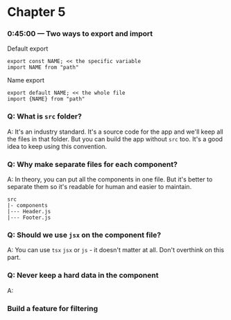 # Chapter 5

### 0:45:00 — Two ways to export and import

Default export

```
export const NAME; << the specific variable
import NAME from "path"
```

Name export

```
export default NAME; << the whole file
import {NAME} from "path"
```

### Q: What is `src` folder?

A: It's an industry standard. It's a source code for the app and we'll keep all the files in that folder. But you can build the app without `src` too. It's a good idea to keep using this convention.

### Q: Why make separate files for each component?

A: In theory, you can put all the components in one file. But it's better to separate them so it's readable for human and easier to maintain.

```
src
|- components
|--- Header.js
|--- Footer.js
```

### Q: Should we use `jsx` on the component file?

A: You can use `tsx` `jsx` or `js` - it doesn't matter at all. Don't overthink on this part.

### Q: Never keep a hard data in the component

A:


### Build a feature for filtering